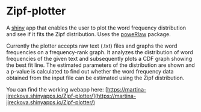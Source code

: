 # Zipf-plotter
A [shiny](https://shiny.rstudio.com/) app that enables the user to plot the word frequency distribution and see if it fits the Zipf distribution. Uses the [poweRlaw](https://github.com/csgillespie/poweRlaw) package. 

Currently the plotter accepts raw text (.txt) files and graphs the word frequencies on a frequency-rank graph. It analyzes the distribution of word frequencies of the given text and subsequently plots a CDF graph showing the best fit line. The estimated parameters of the distribution are shown and a p-value is calculated to find out whether the word frequency data obtained from the input file can be estimated using the Zipf distribution.

You can find the working webapp here: [https://martina-jireckova.shinyapps.io/Zipf-plotter/](https://martina-jireckova.shinyapps.io/Zipf-plotter/)

